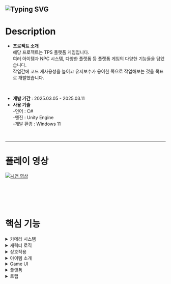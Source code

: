 ![Typing SVG](https://readme-typing-svg.demolab.com?font=Fira+Code&size=50&pause=1000&width=435&height=70&lines=JUMP!+JUMP!)
---
# Description
- **프로젝트 소개** <br>
  해당 프로젝트는 TPS 플랫폼 게임입니다. <br>
  여러 아이템과 NPC 시스템, 다양한 플랫폼 등 플랫폼 게임의 다양한 기능들을 담았습니다. <br>
  작업간에 코드 재사용성을 높이고 유지보수가 용이한 쪽으로 작업해보는 것을 목표로 개발했습니다.<br>
<br>

- **개발 기간** : 2025.03.05 - 2025.03.11
- **사용 기술** <br>
-언어 : C#<br>
-엔진 : Unity Engine <br>
-개발 환경 : Windows 11 <br>
<br>

---

# 플레이 영상
[![시연 영상](https://github.com/user-attachments/assets/8aa7e540-2031-4566-8f29-03370f165eb8)](https://www.youtube.com/watch?v=WddA5sAjhDg&feature=youtu.be) 


<br><br>
---
 
# 핵심 기능 

<details>
  <summary>카메라 시스템</summary>
  
  ## 카메라 시스템
  <img src="https://github.com/user-attachments/assets/a3585003-bf92-4f98-8c19-0be4dffebb08" alt="카메라 무빙" width="500px"> <br>

  
  <br><br>
    
</details>

<details>
  <summary>캐릭터 로직</summary>
  
  ## 캐릭터 로직
<img src="https://github.com/user-attachments/assets/9dd95c67-0407-4fa4-b6c0-0afe0638cbdb" alt="이동" width="500px"> <br>
<img src="https://github.com/user-attachments/assets/90d9e4b6-ed92-4e10-8dd8-3172315679c8" alt="점프" width="500px"> <br>
<img src="https://github.com/user-attachments/assets/6e63daaf-14eb-4345-941e-95dd1927d0db" alt="벽타기" width="500px"> <br>


  
  <br><br>
</details>


<details>
  <summary>상호작용</summary>
  
  ## 상호작용
<img src="https://github.com/user-attachments/assets/724601c5-d8c8-47ea-861e-567a6bab121a" alt="벽타기" width="500px"> <br>
  
  <br><br>
</details>

<details>
  <summary>아이템 소개</summary>
  
  ## 아이템 소개
  
  <br><br>
</details>


<details>
  <summary>Game UI</summary>
  
  ## Game UI
  
  <br><br>
</details>

<details>
  <summary>플랫폼</summary>
  
  ## 플랫폼
<img src="https://github.com/user-attachments/assets/34e0f688-4009-4010-a5ac-fddfad17e9ed" alt="플랫폼" width="500px"> <br>
<img src="https://github.com/user-attachments/assets/cd576d86-0eb1-4eca-a639-d770c19a49b3" alt="플랫폼 루프" width="500px"> <br>

  <br><br>
</details>


<details>
  <summary>트랩</summary>
  
  ## 트랩
<img src="https://github.com/user-attachments/assets/f242b020-7d72-4f87-87f1-844118848906" alt="트랩" width="500px"> <br>

  <br><br>
</details>
